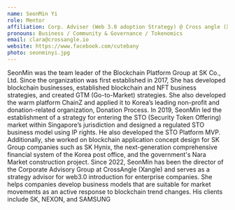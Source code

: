```yaml
---
name: SeonMin Yi
role: Mentor
affiliation: Corp. Adviser (Web 3.0 adoption Strategy) @ Cross angle (Xangle)
pronouns: Business / Community & Governance / Tokenomics
email: clara@crossangle.io
website: https://www.facebook.com/cutebany
photo: seonminyi.jpg
---
```


SeonMin was the team leader of the Blockchain Platform Group at SK Co., Ltd. Since the organization was first established in 2017, She has developed blockchain businesses, established blockchain and NFT business strategies, and created GTM (Go-to-Market) strategies. She also developed the warm platform ChainZ and applied it to Korea’s leading non-profit and donation-related organization, Donation Process. In 2019, SeonMin led the establishment of a strategy for entering the STO (Security Token Offering) market within Singapore’s jurisdiction and designed a regulated STO business model using IP rights. He also developed the STO Platform MVP. Additionally, she worked on blockchain application concept design for SK Group companies such as SK Hynix, the next-generation comprehensive financial system of the Korea post office, and the government's Nara Market construction project. Since 2022, SeonMin has been the director of the Corporate Advisory Group at CrossAngle (Xangle) and serves as a strategy advisor for web3.0 introduction for enterprise companies. She helps companies develop business models that are suitable for market movements as an active response to blockchain trend changes. His clients include SK, NEXON, and SAMSUNG
